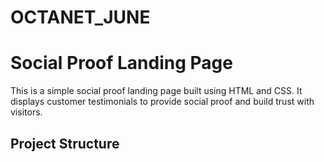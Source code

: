 # OCTANET_JUNE
# Social Proof Landing Page

This is a simple social proof landing page built using HTML and CSS. It displays customer testimonials to provide social proof and build trust with visitors.

## Project Structure
